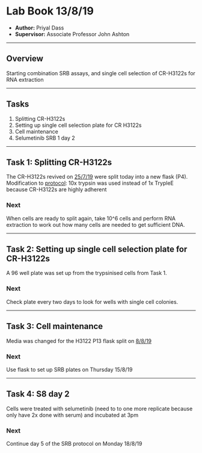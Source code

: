 # Lab Book 13/8/19
- **Author:** Priyal Dass
- **Supervisor:** Associate Professor John Ashton
------------------------------------------------------------------
## Overview

Starting combination SRB assays, and single cell selection of CR-H3122s for RNA extraction

------------------------------------------------------------------
## Tasks

1. Splitting CR-H3122s
2. Setting up single cell selection plate for CR H3122s
3. Cell maintenance
4. Selumetinib SRB 1 day 2

------------------------------------------------------------------
## Task 1: Splitting CR-H3122s

The CR-H3122s revived on [25/7/19](../Daily_lab_book/LB_19-07-25.md) were split today into a new flask (P4).\
Modification to [protocol](../Protocols/Splitting_cells.md): 10x trypsin was used instead of 1x TrypleE because CR-H3122s are highly adherent

### Next
When cells are ready to split again, take 10^6 cells and perform RNA extraction to work out how many cells are needed to get sufficient DNA.

------------------------------------------------------------------
## Task 2: Setting up single cell selection plate for CR-H3122s

A 96 well plate was set up from the trypsinised cells from Task 1.

### Next
Check plate every two days to look for wells with single cell colonies.

------------------------------------------------------------------
## Task 3: Cell maintenance

Media was changed for the H3122 P13 flask split on [8/8/19](../Daily_lab_book/LB_19-08-08.md)

### Next
Use flask to set up SRB plates on Thursday 15/8/19

------------------------------------------------------------------
## Task 4: S8 day 2

Cells were treated with selumetinib (need to to one more replicate because only have 2x done with serum) and incubated at 3pm


### Next
Continue day 5 of the SRB protocol on Monday 18/8/19
